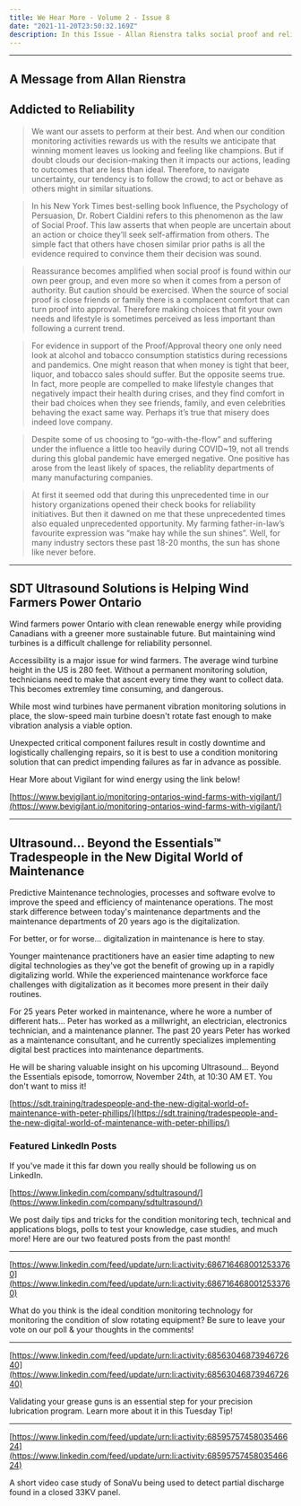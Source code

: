 ```yaml
---
title: We Hear More - Volume 2 - Issue 8
date: "2021-11-20T23:50:32.169Z"
description: In this Issue - Allan Rienstra talks social proof and reliability, Vigilant helps wind farmers monitor their slow speed bearings, Peter Phillips discusses challenges arising from the digitalization of maintenance, and we review some of our top LinkedIn posts from the past month.
---
```


***

## A Message from Allan Rienstra

## Addicted to Reliability

> We want our assets to perform at their best. And when our condition monitoring activities rewards us with the results we anticipate that winning moment leaves us looking and feeling like champions. But if doubt clouds our decision-making then it impacts our actions, leading to outcomes that are less than ideal. Therefore, to navigate uncertainty, our tendency is to follow the crowd; to act or behave as others might in similar situations.

> In his New York Times best-selling book Influence, the Psychology of Persuasion, Dr. Robert Cialdini refers to this phenomenon as the law of Social Proof. This law asserts that when people are uncertain about an action or choice they’ll seek self-affirmation from others. The simple fact that others have chosen similar prior paths is all the evidence required to convince them their decision was sound.

> Reassurance becomes amplified when social proof is found within our own peer group, and even more so when it comes from a person of authority. But caution should be exercised. When the source of social proof is close friends or family there is a complacent comfort that can turn proof into approval. Therefore making choices that fit your own needs and lifestyle is sometimes perceived as less important than following a current trend.

> For evidence in support of the Proof/Approval theory one only need look at alcohol and tobacco consumption statistics during recessions and pandemics. One might reason that when money is tight that beer, liquor, and tobacco sales should suffer. But the opposite seems true. In fact, more people are compelled to make lifestyle changes that negatively impact their health during crises, and they find comfort in their bad choices when they see friends, family, and even celebrities behaving the exact same way. Perhaps it’s true that misery does indeed love company.

> Despite some of us choosing to “go-with-the-flow” and suffering under the influence a little too heavily during COVID~19, not all trends during this global pandemic have emerged negative. One positive has arose from the least likely of spaces, the reliablity departments of many manufacturing companies.

> At first it seemed odd that during this unprecedented time in our history organizations opened their check books for reliability initiatives. But then it dawned on me that these unprecedented times also equaled unprecedented opportunity. My farming father-in-law’s favourite expression was “make hay while the sun shines”. Well, for many industry sectors these past 18-20 months, the sun has shone like never before.

***

## SDT Ultrasound Solutions is Helping Wind Farmers Power Ontario

Wind farmers power Ontario with clean renewable energy while providing Canadians with a greener more sustainable future. But maintaining wind turbines is a difficult challenge for reliability personnel.

Accessibility is a major issue for wind farmers. The average wind turbine height in the US is 280 feet. Without a permanent monitoring solution, technicians need to make that ascent every time they want to collect data. This becomes extremley time consuming, and dangerous.

While most wind turbines have permanent vibration monitoring solutions in place, the slow-speed main turbine doesn't rotate fast enough to make vibration analysis a viable option.

Unexpected critical component failures result in costly downtime and logistically challenging repairs, so it is best to use a condition monitoring solution that can predict impending failures as far in advance as possible.

Hear More about Vigilant for wind energy using the link below!

[https://www.bevigilant.io/monitoring-ontarios-wind-farms-with-vigilant/](https://www.bevigilant.io/monitoring-ontarios-wind-farms-with-vigilant/)

***

## Ultrasound... Beyond the Essentials™ Tradespeople in the New Digital World of Maintenance

Predictive Maintenance technologies, processes and software evolve to improve the speed and efficiency of maintenance operations. The most stark difference between today's maintenance departments and the maintenance departments of 20 years ago is the digitalization.

For better, or for worse... digitalization in maintenance is here to stay. 

Younger maintenance practitioners have an easier time adapting to new digital technologies as they've got the benefit of growing up in a rapidly digitalizing world. While the experienced maintenance workforce face challenges with digitalization as it becomes more present in their daily routines. 

For 25 years Peter worked in maintenance, where he wore a number of different hats... Peter has worked as a millwright, an electrician, electronics technician, and a maintenance planner. The past 20 years Peter has worked as a maintenance consultant, and he currently specializes implementing digital best practices into maintenance departments. 

He will be sharing valuable insight on his upcoming Ultrasound... Beyond the Essentials episode, tomorrow, November 24th, at 10:30 AM ET. You don't want to miss it! 

[https://sdt.training/tradespeople-and-the-new-digital-world-of-maintenance-with-peter-phillips/](https://sdt.training/tradespeople-and-the-new-digital-world-of-maintenance-with-peter-phillips/)


### Featured LinkedIn Posts

If you've made it this far down you really should be following us on LinkedIn. 

[https://www.linkedin.com/company/sdtultrasound/](https://www.linkedin.com/company/sdtultrasound/)

We post daily tips and tricks for the condition monitoring tech, technical and applications blogs, polls to test your knowledge, case studies, and much more! Here are our two featured posts from the past month!


***

[https://www.linkedin.com/feed/update/urn:li:activity:6867164680012533760](https://www.linkedin.com/feed/update/urn:li:activity:6867164680012533760)

What do you think is the ideal condition monitoring technology for monitoring the condition of slow rotating equipment? Be sure to leave your vote on our poll & your thoughts in the comments!

***

[https://www.linkedin.com/feed/update/urn:li:activity:6856304687394672640](https://www.linkedin.com/feed/update/urn:li:activity:6856304687394672640)

Validating your grease guns is an essential step for your precision lubrication program. Learn more about it in this Tuesday Tip!

***

[https://www.linkedin.com/feed/update/urn:li:activity:6859575745803546624](https://www.linkedin.com/feed/update/urn:li:activity:6859575745803546624)

A short video case study of SonaVu being used to detect partial discharge found in a closed 33KV panel.